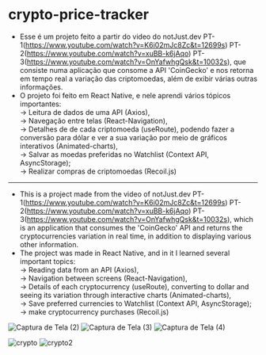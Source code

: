 # crypto-price-tracker
- Esse é um projeto feito a partir do video do notJust․dev PT-1(https://www.youtube.com/watch?v=K6i02mJc8Zc&t=12699s) PT-2(https://www.youtube.com/watch?v=xuBB-k6jAqo) PT-3(https://www.youtube.com/watch?v=OnYafwhgQsk&t=10032s), que consiste numa aplicação que consome a API 'CoinGecko' e nos retorna em tempo real a variação das criptomoedas, além de exibir várias outras informações.
- O projeto foi feito em React Native, e nele aprendi vários tópicos importantes:<br />
  -> Leitura de dados de uma API (Axios),<br />
  -> Navegação entre telas (React-Navigation),<br />
  -> Detalhes de de cada criptomoeda (useRoute), podendo fazer a conversão para dólar e ver a sua variação por meio de gráficos interativos (Animated-charts),<br />
  -> Salvar as moedas preferidas no Watchlist (Context API, AsyncStorage);<br />
  -> Realizar compras de criptomoedas (Recoil.js)
  
 -------------------------------------------------------------------------------------------------------------------------------------------------------
 - This is a project made from the video of notJust․dev PT-1(https://www.youtube.com/watch?v=K6i02mJc8Zc&t=12699s) PT-2(https://www.youtube.com/watch?v=xuBB-k6jAqo) PT-3(https://www.youtube.com/watch?v=OnYafwhgQsk&t=10032s), which is an application that consumes the 'CoinGecko' API and returns the cryptocurrencies variation in real time, in addition to displaying various other information.
- The project was made in React Native, and in it I learned several important topics:<br />
  -> Reading data from an API (Axios),<br />
  -> Navigation between screens (React-Navigation),<br />
  -> Details of each cryptocurrency (useRoute), converting to dollar and seeing its variation through interactive charts (Animated-charts),<br />
  -> Save preferred currencies to Watchlist (Context API, AsyncStorage);<br />
  -> make cryptocurrency purchases (Recoil.js)
  
![Captura de Tela (2)](https://user-images.githubusercontent.com/49173134/146456436-0e151ad8-51df-404f-8e76-17e09094534e.png)
![Captura de Tela (3)](https://user-images.githubusercontent.com/49173134/146456446-2133d51d-a98b-42c9-8cd3-17ab7b48445b.png)
![Captura de Tela (4)](https://user-images.githubusercontent.com/49173134/146456453-2fcde06e-39fe-47f9-8d6f-31af7d5cf9cf.png)

![crypto](https://user-images.githubusercontent.com/49173134/147030872-e71baa8f-320f-4384-899b-0388d9a14964.png)
![crypto2](https://user-images.githubusercontent.com/49173134/147030877-63fc1fa9-a5bf-4ccb-ac62-6eceeedf9e82.png)
